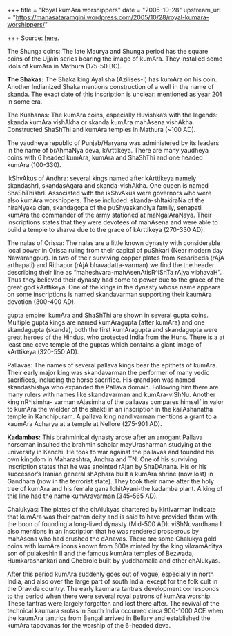 +++
title = "Royal kumAra worshippers"
date = "2005-10-28"
upstream_url = "https://manasataramgini.wordpress.com/2005/10/28/royal-kumara-worshippers/"

+++
Source: [here](https://manasataramgini.wordpress.com/2005/10/28/royal-kumara-worshippers/).

The Shunga coins: The late Maurya and Shunga period has the square coins
of the Ujjain series bearing the image of kumAra. They installed some
idols of kumAra in Mathura (175-50 BC).

**The Shakas:** The Shaka king Ayalisha (Azilises-I) has kumAra on his
coin. Another Indianized Shaka mentions construction of a well in the
name of skanda. The exact date of this inscription is unclear: mentioned
as year 201 in some era.

The Kushanas: The kumAra coins, especially Huvishka’s with the legends:
skanda kumAra vishAkha or skanda kumAra mahAsena vishAkha. Constructed
ShaShThi and kumAra temples in Mathura (\~100 AD).  
  
The yaudheya republic of Punjab/Haryana was administered by its leaders
in the name of brAhmaNya deva, kArttikeya. There are many yaudheya coins
with 6 headed kumAra, kumAra and ShaShThi and one headed kumAra
(100-330).

ikShvAkus of Andhra: several kings named after kArttikeya namely
skandashrI, skandasAgara and skanda-vishAkha. One queen is named
ShaShThishrI. Associated with the ikShvAkus were governors who were also
kumAra worshippers. These included: skanda-shItakiraNa of the hiraNyaka
clan, skandagopa of the puShyaskandIya family, senapati kumAra the
commander of the army stationed at maNgalAraNaya. Their inscriptions
states that they were devotees of mahAsena and were able to build a
temple to sharva due to the grace of kArttikeya (270-330 AD).

The nalas of Orissa: The nalas are a little known dynasty with
considerable local power in Orissa ruling from their capital of puShkari
(Near modern day Nawarangpur). In two of their surviving copper plates
from Kesaribeda (rAjA arthapati) and Rithapur (rAjA bhavadatta-varman)
we find the the header describing their line as
“maheshvara-mahAsenAtisR^iShTa rAjya vibhavaH”. Thus they believed their
dynasty had come to power due to the grace of the great god kArttikeya.
One of the kings in the dynasty whose name appears on some inscriptions
is named skandavarman supporting their kaumAra devotion (300-400 AD).

gupta empire: kumAra and ShaShThi are shown in several gupta coins.
Multiple gupta kings are named kumAragupta (after kumAra) and one
skandagupta (skanda), both the first kumAragupta and skandagupta were
great heroes of the Hindus, who protected India from the Huns. There is
a at least one cave temple of the guptas which contains a giant image of
kArttikeya (320-550 AD).

Pallavas: The names of several pallava kings bear the epithets of
kumAra. Their early major king was skandavarman the performer of many
vedic sacrifices, including the horse sacrifice. His grandson was named
skandashishya who expanded the Pallava domain. Following him there are
many rulers with names like skandavarman and kumAra-viShNu. Another king
nR^isimha- varman rAjasimha of the pallavas compares himself in valor to
kumAra the wielder of the shakti in an inscription in the kailAshanatha
temple in Kanchipuram. A pallava king nandivarman mentions a grant to a
kaumAra Acharya at a temple at Nellore (275-901 AD).

**Kadambas:** This brahminical dynasty arose after an arrogant Pallava
horseman insulted the brahmin scholar mayUrasharman studying at the
university in Kanchi. He took to war against the pallavas and founded
his own kingdom in Maharashtra, Andhra and TN. One of his surviving
inscription states that he was anointed rAjan by ShaDAnana. His or his
successor’s Iranian general shAphara built a kumAra shrine (now lost) in
Gandhara (now in the terrorist state). They took their name after the
holy tree of kumAra and his female gana lohitAyani-the kadamba plant. A
king of this line had the name kumAravarman (345-565 AD).

Chalukyas: The plates of the chAlukyas chartered by kIrtivarman indicate
that kumAra was their patron deity and is said to have provided them
with the boon of founding a long-lived dynasty (Mid-500 AD).
viShNuvardhana I also mentions in an inscription that he was rendered
prosperous by mahAsena who had crushed the dAnavas. There are some
Chalukya gold coins with kumAra icons known from 600s minted by the king
vikramAditya son of pulakeshin II and the famous kumAra temples of
Bezwada, Humkarashankari and Chebrole built by yuddhamalla and other
chAlukyas.

After this period kumAra suddenly goes out of vogue, especially in north
India, and also over the large part of south India, except for the folk
cult in the Dravida country. The early kaumara tantra’s development
corresponds to the period when there were several royal patrons of
kumAra worship. These tantras were largely forgotten and lost there
after. The revival of the technical kaumara srotas in South India
occurred circa 900-1000 ACE when the kaumAra tantrics from Bengal
arrived in Bellary and established the kumAra tapovanas for the worship
of the 6-headed deva.

